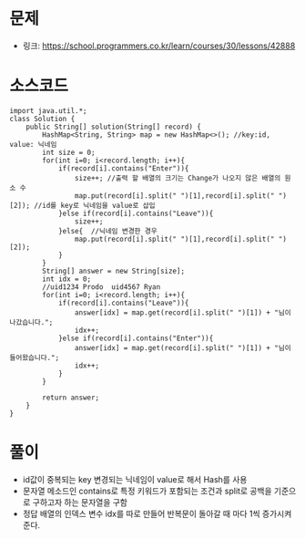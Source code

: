# 문제
- 링크: 
<https://school.programmers.co.kr/learn/courses/30/lessons/42888>

# 소스코드
```
import java.util.*;
class Solution {
    public String[] solution(String[] record) {
        HashMap<String, String> map = new HashMap<>(); //key:id, value: 닉네임
        int size = 0;
        for(int i=0; i<record.length; i++){
            if(record[i].contains("Enter")){
                size++; //출력 할 배열의 크기는 Change가 나오지 않은 배열의 원소 수
                map.put(record[i].split(" ")[1],record[i].split(" ")[2]); //id를 key로 닉네임을 value로 삽입
            }else if(record[i].contains("Leave")){
                size++;
            }else{  //닉네임 변경한 경우
                map.put(record[i].split(" ")[1],record[i].split(" ")[2]);
            }
        }
        String[] answer = new String[size];
        int idx = 0;
        //uid1234 Prodo  uid4567 Ryan
        for(int i=0; i<record.length; i++){
            if(record[i].contains("Leave")){
                answer[idx] = map.get(record[i].split(" ")[1]) + "님이 나갔습니다.";
                idx++;
            }else if(record[i].contains("Enter")){
                answer[idx] = map.get(record[i].split(" ")[1]) + "님이 들어왔습니다.";
                idx++;
            }
        }
        
        return answer;
    }
}
```
# 풀이
- id값이 중복되는 key 변경되는 닉네임이 value로 해서 Hash를 사용
- 문자열 메소드인 contains로 특정 키워드가 포함되는 조건과 split로 공백을 기준으로 구하고자 하는 문자열을 구함
- 정답 배열의 인덱스 변수 idx를 따로 만들어 반복문이 돌아갈 때 마다 1씩 증가시켜준다.
